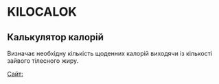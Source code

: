 # KILOCALOK
## Калькулятор калорій

Визначає необхідну кількість щоденних калорій виходячи із кількості зайвого тілесного жиру.

[Сайт: ](http://kilocalok.com)
